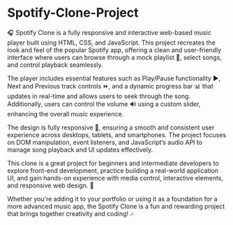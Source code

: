 # Spotify-Clone-Project
🎧 Spotify Clone is a fully responsive and interactive web-based music player built using HTML, CSS, and JavaScript. This project recreates the look and feel of the popular Spotify app, offering a clean and user-friendly interface where users can browse through a mock playlist 🎼, select songs, and control playback seamlessly.

The player includes essential features such as Play/Pause functionality ▶️, Next and Previous track controls ⏩, and a dynamic progress bar 📊 that updates in real-time and allows users to seek through the song. Additionally, users can control the volume 🔊 using a custom slider, enhancing the overall music experience.

The design is fully responsive 📱, ensuring a smooth and consistent user experience across desktops, tablets, and smartphones. The project focuses on DOM manipulation, event listeners, and JavaScript’s audio API to manage song playback and UI updates effectively.

This clone is a great project for beginners and intermediate developers to explore front-end development, practice building a real-world application UI, and gain hands-on experience with media control, interactive elements, and responsive web design. 🚀

Whether you're adding it to your portfolio or using it as a foundation for a more advanced music app, the Spotify Clone is a fun and rewarding project that brings together creativity and coding! 🎶


